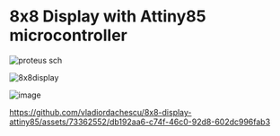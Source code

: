 # 8x8 Display with Attiny85 microcontroller
![proteus sch](https://github.com/vladiordachescu/8x8-display-attiny85/assets/73362552/f0aa32f7-7956-4d37-9e46-4a9b70ae31aa)


![8x8display](https://github.com/vladiordachescu/8x8-display-attiny85/assets/73362552/ba7fa559-881a-47db-85b0-8dad7abbad00)


![image](https://github.com/vladiordachescu/8x8-display-attiny85/assets/73362552/243e8f6d-e92a-40d1-86c8-8c01bc8136cf)


https://github.com/vladiordachescu/8x8-display-attiny85/assets/73362552/db192aa6-c74f-46c0-92d8-602dc996fab3

